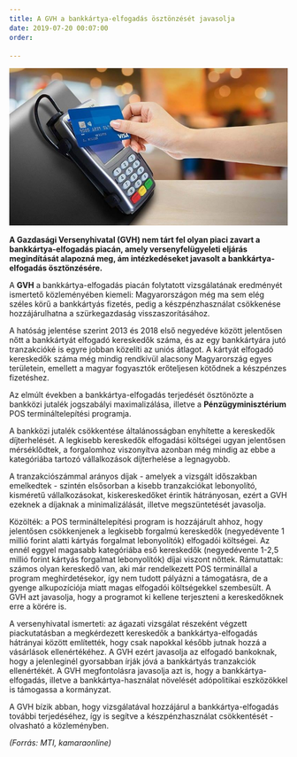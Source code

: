 ```yaml
---
title: A GVH a bankkártya-elfogadás ösztönzését javasolja
date: 2019-07-20 00:07:00
order: 

---
```

![](/uploads/45.jpg)

**A Gazdasági Versenyhivatal (GVH) nem tárt fel olyan piaci zavart a bankkártya-elfogadás piacán, amely versenyfelügyeleti eljárás megindítását alapozná meg, ám intézkedéseket javasolt a bankkártya-elfogadás ösztönzésére.**

A **GVH** a bankkártya-elfogadás piacán folytatott vizsgálatának eredményét ismertető közleményében kiemeli: Magyarországon még ma sem elég széles körű a bankkártyás fizetés, pedig a készpénzhasználat csökkenése hozzájárulhatna a szürkegazdaság visszaszorításához.

A hatóság jelentése szerint 2013 és 2018 első negyedéve között jelentősen nőtt a bankkártyát elfogadó kereskedők száma, és az egy bankkártyára jutó tranzakcióké is egyre jobban közelíti az uniós átlagot. A kártyát elfogadó kereskedők száma még mindig rendkívül alacsony Magyarország egyes területein, emellett a magyar fogyasztók erőteljesen kötődnek a készpénzes fizetéshez.

Az elmúlt években a bankkártya-elfogadás terjedését ösztönözte a bankközi jutalék jogszabályi maximalizálása, illetve a **Pénzügyminisztérium** POS termináltelepítési programja.

A bankközi jutalék csökkentése általánosságban enyhítette a kereskedők díjterhelését. A legkisebb kereskedők elfogadási költségei ugyan jelentősen mérséklődtek, a forgalomhoz viszonyítva azonban még mindig az ebbe a kategóriába tartozó vállalkozások díjterhelése a legnagyobb.

A tranzakciószámmal arányos díjak - amelyek a vizsgált időszakban emelkedtek - szintén elsősorban a kisebb tranzakciókat lebonyolító, kisméretű vállalkozásokat, kiskereskedőket érintik hátrányosan, ezért a GVH ezeknek a díjaknak a minimalizálását, illetve megszüntetését javasolja.

Közölték: a POS termináltelepítési program is hozzájárult ahhoz, hogy jelentősen csökkenjenek a legkisebb forgalmú kereskedők (negyedévente 1 millió forint alatti kártyás forgalmat lebonyolítók) elfogadói költségei. Az ennél eggyel magasabb kategóriába eső kereskedők (negyedévente 1-2,5 millió forint kártyás forgalmat lebonyolítók) díjai viszont nőttek. Rámutattak: számos olyan kereskedő van, aki már rendelkezett POS terminállal a program meghirdetésekor, így nem tudott pályázni a támogatásra, de a gyenge alkupozíciója miatt magas elfogadói költségekkel szembesült. A GVH azt javasolja, hogy a programot ki kellene terjeszteni a kereskedőknek erre a körére is.

A versenyhivatal ismerteti: az ágazati vizsgálat részeként végzett piackutatásban a megkérdezett kereskedők a bankkártya-elfogadás hátrányai között említették, hogy csak napokkal később jutnak hozzá a vásárlások ellenértékéhez. A GVH ezért javasolja az elfogadó bankoknak, hogy a jelenleginél gyorsabban írják jóvá a bankkártyás tranzakciók ellenértékét. A GVH megfontolásra javasolja azt is, hogy a bankkártya-elfogadás, illetve a bankkártya-használat növelését adópolitikai eszközökkel is támogassa a kormányzat.

A GVH bízik abban, hogy vizsgálatával hozzájárul a bankkártya-elfogadás további terjedéséhez, így is segítve a készpénzhasználat csökkentését - olvasható a közleményben.

_(Forrás: MTI, kamaraonline)_